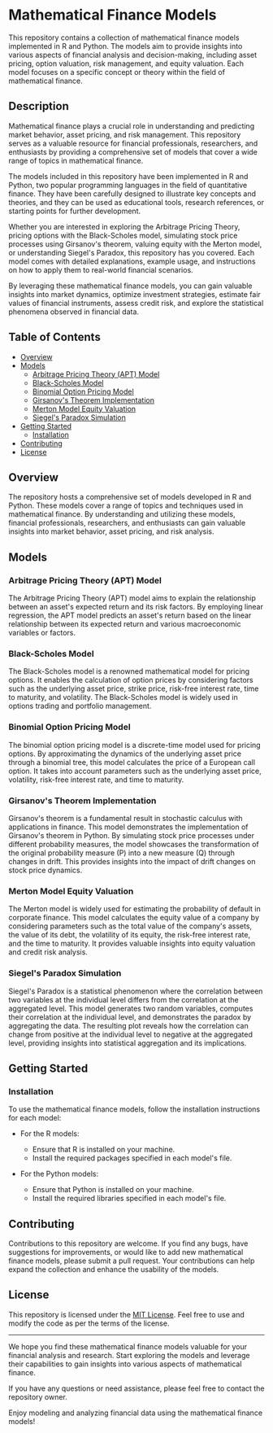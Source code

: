 # Mathematical Finance Models

This repository contains a collection of mathematical finance models implemented in R and Python. The models aim to provide insights into various aspects of financial analysis and decision-making, including asset pricing, option valuation, risk management, and equity valuation. Each model focuses on a specific concept or theory within the field of mathematical finance.

## Description
Mathematical finance plays a crucial role in understanding and predicting market behavior, asset pricing, and risk management. This repository serves as a valuable resource for financial professionals, researchers, and enthusiasts by providing a comprehensive set of models that cover a wide range of topics in mathematical finance.

The models included in this repository have been implemented in R and Python, two popular programming languages in the field of quantitative finance. They have been carefully designed to illustrate key concepts and theories, and they can be used as educational tools, research references, or starting points for further development.

Whether you are interested in exploring the Arbitrage Pricing Theory, pricing options with the Black-Scholes model, simulating stock price processes using Girsanov's theorem, valuing equity with the Merton model, or understanding Siegel's Paradox, this repository has you covered. Each model comes with detailed explanations, example usage, and instructions on how to apply them to real-world financial scenarios.

By leveraging these mathematical finance models, you can gain valuable insights into market dynamics, optimize investment strategies, estimate fair values of financial instruments, assess credit risk, and explore the statistical phenomena observed in financial data.

## Table of Contents
- [Overview](#overview)
- [Models](#models)
  - [Arbitrage Pricing Theory (APT) Model](#arbitrage-pricing-theory-apt-model)
  - [Black-Scholes Model](#black-scholes-model)
  - [Binomial Option Pricing Model](#binomial-option-pricing-model)
  - [Girsanov's Theorem Implementation](#girsanovs-theorem-implementation)
  - [Merton Model Equity Valuation](#merton-model-equity-valuation)
  - [Siegel's Paradox Simulation](#siegels-paradox-simulation)
- [Getting Started](#getting-started)
  - [Installation](#installation)
- [Contributing](#contributing)
- [License](#license)

## Overview
The repository hosts a comprehensive set of models developed in R and Python. These models cover a range of topics and techniques used in mathematical finance. By understanding and utilizing these models, financial professionals, researchers, and enthusiasts can gain valuable insights into market behavior, asset pricing, and risk analysis.

## Models

### Arbitrage Pricing Theory (APT) Model
The Arbitrage Pricing Theory (APT) model aims to explain the relationship between an asset's expected return and its risk factors. By employing linear regression, the APT model predicts an asset's return based on the linear relationship between its expected return and various macroeconomic variables or factors.

### Black-Scholes Model
The Black-Scholes model is a renowned mathematical model for pricing options. It enables the calculation of option prices by considering factors such as the underlying asset price, strike price, risk-free interest rate, time to maturity, and volatility. The Black-Scholes model is widely used in options trading and portfolio management.

### Binomial Option Pricing Model
The binomial option pricing model is a discrete-time model used for pricing options. By approximating the dynamics of the underlying asset price through a binomial tree, this model calculates the price of a European call option. It takes into account parameters such as the underlying asset price, volatility, risk-free interest rate, and time to maturity.

### Girsanov's Theorem Implementation
Girsanov's theorem is a fundamental result in stochastic calculus with applications in finance. This model demonstrates the implementation of Girsanov's theorem in Python. By simulating stock price processes under different probability measures, the model showcases the transformation of the original probability measure (P) into a new measure (Q) through changes in drift. This provides insights into the impact of drift changes on stock price dynamics.

### Merton Model Equity Valuation
The Merton model is widely used for estimating the probability of default in corporate finance. This model calculates the equity value of a company by considering parameters such as the total value of the company's assets, the value of its debt, the volatility of its equity, the risk-free interest rate, and the time to maturity. It provides valuable insights into equity valuation and credit risk analysis.

### Siegel's Paradox Simulation
Siegel's Paradox is a statistical phenomenon where the correlation between two variables at the individual level differs from the correlation at the aggregated level. This model generates two random variables, computes their correlation at the individual level, and demonstrates the paradox by aggregating the data. The resulting plot reveals how the correlation can change from positive at the individual level to negative at the aggregated level, providing insights into statistical aggregation and its implications.

## Getting Started
### Installation
To use the mathematical finance models, follow the installation instructions for each model:

- For the R models:
  - Ensure that R is installed on your machine.
  - Install the required packages specified in each model's file.

- For the Python models:
  - Ensure that Python is installed on your machine.
  - Install the required libraries specified in each model's file.

## Contributing
Contributions to this repository are welcome. If you find any bugs, have suggestions for improvements, or would like to add new mathematical finance models, please submit a pull request. Your contributions can help expand the collection and enhance the usability of the models.

## License
This repository is licensed under the [MIT License](LICENSE.txt). Feel free to use and modify the code as per the terms of the license.

---

We hope you find these mathematical finance models valuable for your financial analysis and research. Start exploring the models and leverage their capabilities to gain insights into various aspects of mathematical finance.

If you have any questions or need assistance, please feel free to contact the repository owner.

Enjoy modeling and analyzing financial data using the mathematical finance models!

